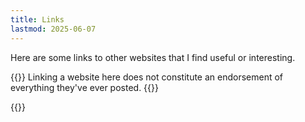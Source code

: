 ```yaml
---
title: Links
lastmod: 2025-06-07
---
```


Here are some links to other websites that I find useful or interesting.

{{<note title="Disclaimer">}}
Linking a website here does not constitute an endorsement of everything they've ever posted.
{{</note>}}

{{<links>}}
